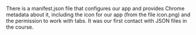 There is a manifest.json file that configures our app and provides Chrome metadata about it, including the icon for our app (from the file icon.png) and the permission to work with tabs. It was our first contact with JSON files in the course. 